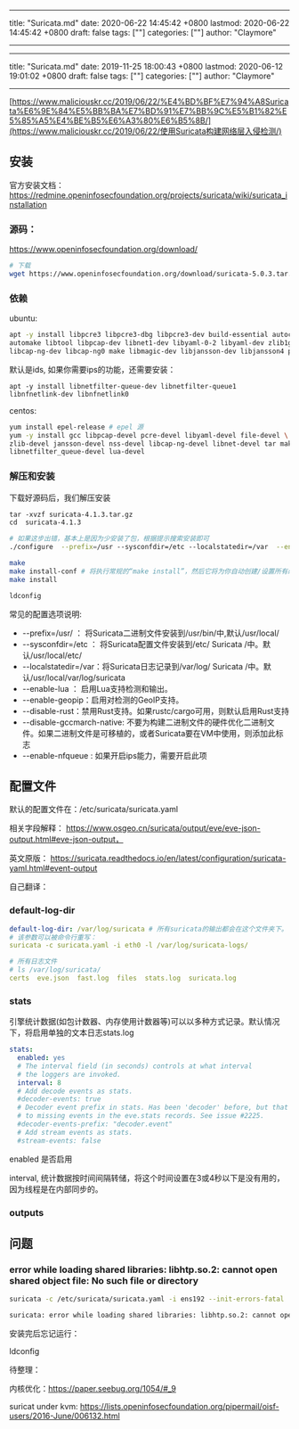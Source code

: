 
---
title: "Suricata.md"
date: 2020-06-22 14:45:42 +0800
lastmod: 2020-06-22 14:45:42 +0800
draft: false
tags: [""]
categories: [""]
author: "Claymore"

---
---
title: "Suricata.md"
date: 2019-11-25 18:00:43 +0800
lastmod: 2020-06-12 19:01:02 +0800
draft: false
tags: [""]
categories: [""]
author: "Claymore"

---
 [https://www.maliciouskr.cc/2019/06/22/%E4%BD%BF%E7%94%A8Suricata%E6%9E%84%E5%BB%BA%E7%BD%91%E7%BB%9C%E5%B1%82%E5%85%A5%E4%BE%B5%E6%A3%80%E6%B5%8B/](https://www.maliciouskr.cc/2019/06/22/使用Suricata构建网络层入侵检测/) 



## 安装

官方安装文档：https://redmine.openinfosecfoundation.org/projects/suricata/wiki/suricata_installation

### 源码：

https://www.openinfosecfoundation.org/download/

```sh
# 下载
wget https://www.openinfosecfoundation.org/download/suricata-5.0.3.tar.gz

```



### 依赖

ubuntu:

```sh
apt -y install libpcre3 libpcre3-dbg libpcre3-dev build-essential autoconf \
automake libtool libpcap-dev libnet1-dev libyaml-0-2 libyaml-dev zlib1g zlib1g-dev \
libcap-ng-dev libcap-ng0 make libmagic-dev libjansson-dev libjansson4 pkg-config
```

默认是ids, 如果你需要ips的功能，还需要安装：

```
apt -y install libnetfilter-queue-dev libnetfilter-queue1 libnfnetlink-dev libnfnetlink0
```



centos:

```sh
yum install epel-release # epel 源
yum -y install gcc libpcap-devel pcre-devel libyaml-devel file-devel \
zlib-devel jansson-devel nss-devel libcap-ng-devel libnet-devel tar make \
libnetfilter_queue-devel lua-devel
```



### 解压和安装

下载好源码后，我们解压安装

``` sh
tar -xvzf suricata-4.1.3.tar.gz
cd  suricata-4.1.3

# 如果这步出错，基本上是因为少安装了包，根据提示搜索安装即可
./configure  --prefix=/usr --sysconfdir=/etc --localstatedir=/var  --enable-nfqueue 

make 
make install-conf # 将执行常规的“make install”，然后它将为你自动创建/设置所有必要的目录和suricata.yaml
make install 

ldconfig
```

常见的配置选项说明:

* --prefix=/usr/  ： 将Suricata二进制文件安装到/usr/bin/中,默认/usr/local/
* --sysconfdir=/etc ： 将Suricata配置文件安装到/etc/ Suricata /中。默认/usr/local/etc/
* --localstatedir=/var：将Suricata日志记录到/var/log/ Suricata /中。默认/usr/local/var/log/suricata
* --enable-lua ： 启用Lua支持检测和输出。
* --enable-geopip：启用对检测的GeoIP支持。
* --disable-rust：禁用Rust支持。如果rustc/cargo可用，则默认启用Rust支持
* --disable-gccmarch-native: 不要为构建二进制文件的硬件优化二进制文件。如果二进制文件是可移植的，或者Suricata要在VM中使用，则添加此标志
* --enable-nfqueue : 如果开启ips能力，需要开启此项



## 配置文件

默认的配置文件在：/etc/suricata/suricata.yaml

相关字段解释： https://www.osgeo.cn/suricata/output/eve/eve-json-output.html#eve-json-output，

英文原版： https://suricata.readthedocs.io/en/latest/configuration/suricata-yaml.html#event-output

自己翻译：

### default-log-dir

``` yaml
default-log-dir: /var/log/suricata # 所有suricata的输出都会在这个文件夹下。
# 该参数可以被命令行重写：
suricata -c suricata.yaml -i eth0 -l /var/log/suricata-logs/

# 所有日志文件
# ls /var/log/suricata/
certs  eve.json  fast.log  files  stats.log  suricata.log
```

### stats

引擎统计数据(如包计数器、内存使用计数器等)可以以多种方式记录。默认情况下，将启用单独的文本日志stats.log

``` yaml
stats:
  enabled: yes
  # The interval field (in seconds) controls at what interval
  # the loggers are invoked.
  interval: 8
  # Add decode events as stats.
  #decoder-events: true
  # Decoder event prefix in stats. Has been 'decoder' before, but that leads
  # to missing events in the eve.stats records. See issue #2225.
  #decoder-events-prefix: "decoder.event"
  # Add stream events as stats.
  #stream-events: false
```

enabled 是否启用

interval, 统计数据按时间间隔转储，将这个时间设置在3或4秒以下是没有用的，因为线程是在内部同步的。 



### outputs









## 问题



###  error while loading shared libraries: libhtp.so.2: cannot open shared object file: No such file or directory

``` sh
suricata -c /etc/suricata/suricata.yaml -i ens192 --init-errors-fatal

suricata: error while loading shared libraries: libhtp.so.2: cannot open shared object file: No such file or directory
```

安装完后忘记运行：

ldconfig



待整理： 

内核优化：https://paper.seebug.org/1054/#_9

suricat under kvm: https://lists.openinfosecfoundation.org/pipermail/oisf-users/2016-June/006132.html